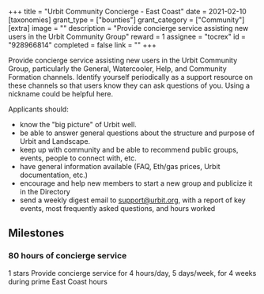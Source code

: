 +++
title = "Urbit Community Concierge - East Coast"
date = 2021-02-10
[taxonomies]
grant_type = ["bounties"]
grant_category = ["Community"]
[extra]
image = ""
description = "Provide concierge service assisting new users in the Urbit Community Group"
reward = 1
assignee = "tocrex"
id = "928966814"
completed = false
link = ""
+++

Provide concierge service assisting new users in the Urbit Community Group, particularly the General, Watercooler, Help, and Community Formation channels. Identify yourself periodically as a support resource on these channels so that users know they can ask questions of you. Using a nickname could be helpful here.

Applicants should:
- know the "big picture" of Urbit well. 
- be able to answer general questions about the structure and purpose of Urbit and Landscape.
- keep up with community and be able to recommend public groups, events, people to connect with, etc.
- have general information available (FAQ, Eth/gas prices, Urbit documentation, etc.)
- encourage and help new members to start a new group and publicize it in the Directory
- send a weekly digest email to support@urbit.org, with a report of key events, most frequently asked questions, and hours worked

## Milestones


### 80 hours of concierge service
1 stars
Provide concierge service for 4 hours/day, 5 days/week, for 4 weeks during prime East Coast hours

    